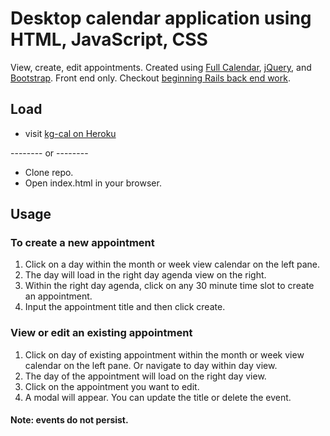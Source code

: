 # Desktop calendar application using HTML, JavaScript, CSS
View, create, edit appointments. Created using [Full Calendar](https://fullcalendar.io/), [jQuery](https://jquery.com/), and [Bootstrap](http://getbootstrap.com/).
Front end only. Checkout [beginning Rails back end work](https://github.com/kaileeagray/kg_cal/tree/rails).

## Load
+ visit [kg-cal on Heroku](https://kg-cal.herokuapp.com/)

-------- or --------

+ Clone repo.
+ Open index.html in your browser.


## Usage
### To create a new appointment
1. Click on a day within the month or week view calendar on the left pane.
2. The day will load in the right day agenda view on the right.
3. Within the right day agenda, click on any 30 minute time slot to create an appointment.
4. Input the appointment title and then click create.

### View or edit an existing appointment
1. Click on day of existing appointment within the month or week view calendar on the left pane. Or navigate to day within day view.
2. The day of the appointment will load on the right day view.
3. Click on the appointment you want to edit.
4. A modal will appear. You can update the title or delete the event.


#### Note: events do not persist.
